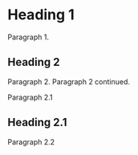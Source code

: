 
# Heading 1

Paragraph 1.

## Heading 2

Paragraph 2.
Paragraph 2 continued.

Paragraph 2.1

## Heading 2.1
Paragraph 2.2
